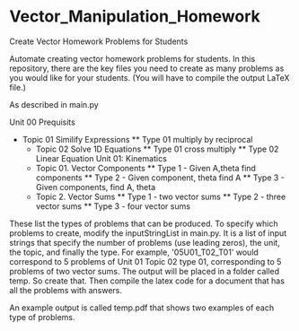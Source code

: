 # Vector_Manipulation_Homework
Create Vector Homework Problems for Students


Automate creating vector homework problems for students. In this repository, there are the key files you need to create as many problems as you would like for your students. (You will have to compile the output LaTeX file.) 

As described in main.py 

Unit 00 Prequisits 
* Topic 01 Similify Expressions
** Type 01 multiply by reciprocal 
    * Topic 02 Solve 1D Equations 
        ** Type 01 cross multiply 
        ** Type 02 Linear Equation
Unit 01: Kinematics 
    * Topic 01. Vector Components
        ** Type 1 - Given A,theta find components
        ** Type 2 - Given component, theta find A
        ** Type 3 - Given components, find A, theta
    * Topic 2. Vector Sums
        ** Type 1 - two vector sums 
        ** Type 2 - three vector sums
        ** Type 3 - four vector sums 



These list the types of problems that can be produced. To specify which problems to create, modify the inputStringList in main.py. It is a list of input strings that specify the number of problems (use leading zeros), the unit, the topic, and finally the type. For example, '05U01_T02_T01' would correspond to 5 problems of Unit 01 Topic 02 type 01, corresponding to 5 problems of two vector sums. The output will be placed in a folder called temp. So create that. Then compile the latex code for a document that has all the problems with answers. 

An example output is called temp.pdf that shows two examples of each type of problems.
